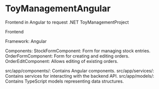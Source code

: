 # ToyManagementAngular
Frontend in Angular to request .NET ToyManagementProject

Frontend

Framework: Angular

Components:
StockFormComponent: Form for managing stock entries.
OrderFormComponent: Form for creating and editing orders.
OrderEditComponent: Allows editing of existing orders.


src/app/components/: Contains Angular components.
src/app/services/: Contains services for interacting with the backend API.
src/app/models/: Contains TypeScript models representing data structures.
